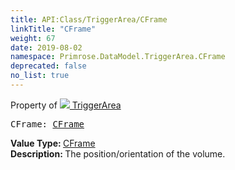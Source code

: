 ```yaml
---
title: API:Class/TriggerArea/CFrame
linkTitle: "CFrame"
weight: 67
date: 2019-08-02
namespace: Primrose.DataModel.TriggerArea.CFrame
deprecated: false
no_list: true
---
```

Property of <a href="/docs/api-reference/Class/TriggerArea"><img src="/icons/silk/arrow_nw_ne_sw_se.png"/>&nbsp;TriggerArea</a>
<pre class="method-declaration">
CFrame: <a class="type" href="/docs/api-reference/DataType/CFrame">CFrame</a></pre>
<b>Value Type: </b>
<a class="type" href="/docs/api-reference/DataType/CFrame">CFrame</a>
<br/>
<b>Description: </b>
The position/orientation of the volume.

